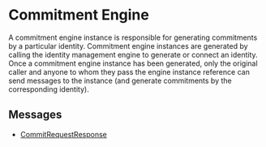 # Commitment Engine

A commitment engine instance is responsible for generating commitments by a particular identity. Commitment engine instances are generated by calling the identity management engine to generate or connect an identity. Once a commitment engine instance has been generated, only the original caller and anyone to whom they pass the engine instance reference can send messages to the instance (and generate commitments by the corresponding identity).

## Messages

- [CommitRequestResponse](./commitment/commit-request-response.md)